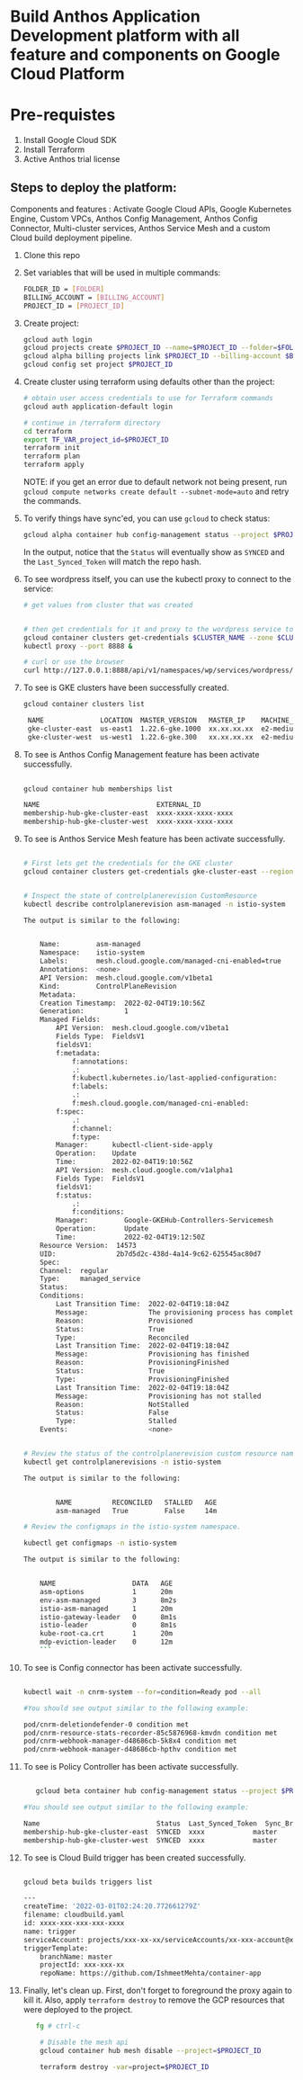 # Build Anthos Application Development platform with all feature and components on Google Cloud Platform

# Pre-requistes

1. Install Google Cloud SDK
2. Install Terraform
3. Active Anthos trial license

## Steps to deploy the platform:

Components and features : Activate Google Cloud APIs, Google Kubernetes Engine, Custom VPCs, Anthos Config Management, Anthos Config Connector, Multi-cluster services, Anthos Service Mesh and a custom Cloud build deployment pipeline.

1. Clone this repo
1. Set variables that will be used in multiple commands:

    ```bash
    FOLDER_ID = [FOLDER]
    BILLING_ACCOUNT = [BILLING_ACCOUNT]
    PROJECT_ID = [PROJECT_ID]
    ```

1. Create project:

    ```bash
    gcloud auth login
    gcloud projects create $PROJECT_ID --name=$PROJECT_ID --folder=$FOLDER_ID
    gcloud alpha billing projects link $PROJECT_ID --billing-account $BILLING_ACCOUNT
    gcloud config set project $PROJECT_ID
    ```

1. Create cluster using terraform using defaults other than the project:

    ```bash
    # obtain user access credentials to use for Terraform commands
    gcloud auth application-default login

    # continue in /terraform directory
    cd terraform
    export TF_VAR_project_id=$PROJECT_ID
    terraform init
    terraform plan
    terraform apply
    ```
   NOTE: if you get an error due to default network not being present, run `gcloud compute networks create default --subnet-mode=auto` and retry the commands.

1. To verify things have sync'ed, you can use `gcloud` to check status:

    ```bash
    gcloud alpha container hub config-management status --project $PROJECT_ID
    ```

    In the output, notice that the `Status` will eventually show as `SYNCED` and the `Last_Synced_Token` will match the repo hash.

1. To see wordpress itself, you can use the kubectl proxy to connect to the service:

    ```bash
    # get values from cluster that was created


    # then get credentials for it and proxy to the wordpress service to see it running
    gcloud container clusters get-credentials $CLUSTER_NAME --zone $CLUSTER_ZONE --project $PROJECT_ID
    kubectl proxy --port 8888 &

    # curl or use the browser
    curl http://127.0.0.1:8888/api/v1/namespaces/wp/services/wordpress/proxy/wp-admin/install.php

    ```

1. To see is GKE clusters have been successfully created.


    ```bash   
    gcloud container clusters list

     NAME              LOCATION  MASTER_VERSION   MASTER_IP    MACHINE_TYPE  NODE_VERSION     NUM_NODES  STATUS
     gke-cluster-east  us-east1  1.22.6-gke.1000  xx.xx.xx.xx  e2-medium     1.22.6-gke.1000  6          RECONCILING
     gke-cluster-west  us-west1  1.22.6-gke.300   xx.xx.xx.xx  e2-medium     1.22.6-gke.300   6          RECONCILING

    ```

1. To see is Anthos Config Management feature has been activate successfully.


    ```bash
       
    gcloud container hub memberships list

    NAME                             EXTERNAL_ID
    membership-hub-gke-cluster-east  xxxx-xxxx-xxxx-xxxx
    membership-hub-gke-cluster-west  xxxx-xxxx-xxxx-xxxx

    ```

1. To see is Anthos Service Mesh feature has been activate successfully.

    ```bash

    # First lets get the credentials for the GKE cluster 
    gcloud container clusters get-credentials gke-cluster-east --region "us-east1" --project $PROJECT_ID


    # Inspect the state of controlplanerevision CustomResource
    kubectl describe controlplanerevision asm-managed -n istio-system
    
    The output is similar to the following:


        Name:         asm-managed
        Namespace:    istio-system
        Labels:       mesh.cloud.google.com/managed-cni-enabled=true
        Annotations:  <none>
        API Version:  mesh.cloud.google.com/v1beta1
        Kind:         ControlPlaneRevision
        Metadata:
        Creation Timestamp:  2022-02-04T19:10:56Z
        Generation:          1
        Managed Fields:
            API Version:  mesh.cloud.google.com/v1beta1
            Fields Type:  FieldsV1
            fieldsV1:
            f:metadata:
                f:annotations:
                .:
                f:kubectl.kubernetes.io/last-applied-configuration:
                f:labels:
                .:
                f:mesh.cloud.google.com/managed-cni-enabled:
            f:spec:
                .:
                f:channel:
                f:type:
            Manager:      kubectl-client-side-apply
            Operation:    Update
            Time:         2022-02-04T19:10:56Z
            API Version:  mesh.cloud.google.com/v1alpha1
            Fields Type:  FieldsV1
            fieldsV1:
            f:status:
                .:
                f:conditions:
            Manager:         Google-GKEHub-Controllers-Servicemesh
            Operation:       Update
            Time:            2022-02-04T19:12:50Z
        Resource Version:  14573
        UID:               2b7d5d2c-438d-4a14-9c62-625545ac80d7
        Spec:
        Channel:  regular
        Type:     managed_service
        Status:
        Conditions:
            Last Transition Time:  2022-02-04T19:18:04Z
            Message:               The provisioning process has completed successfully
            Reason:                Provisioned
            Status:                True
            Type:                  Reconciled
            Last Transition Time:  2022-02-04T19:18:04Z
            Message:               Provisioning has finished
            Reason:                ProvisioningFinished
            Status:                True
            Type:                  ProvisioningFinished
            Last Transition Time:  2022-02-04T19:18:04Z
            Message:               Provisioning has not stalled
            Reason:                NotStalled
            Status:                False
            Type:                  Stalled
        Events:                    <none>

    
    # Review the status of the controlplanerevision custom resource named asm-managed, the RECONCILED field should be set to True.
    kubectl get controlplanerevisions -n istio-system

    The output is similar to the following:


            NAME          RECONCILED   STALLED   AGE
            asm-managed   True         False     14m

    # Review the configmaps in the istio-system namespace.

    kubectl get configmaps -n istio-system

    The output is similar to the following:


        NAME                   DATA   AGE
        asm-options            1      20m
        env-asm-managed        3      8m2s
        istio-asm-managed      1      20m
        istio-gateway-leader   0      8m1s
        istio-leader           0      8m1s
        kube-root-ca.crt       1      20m
        mdp-eviction-leader    0      12m
        ```

1. To see is Config connector has been activate successfully.

    ```bash

    kubectl wait -n cnrm-system --for=condition=Ready pod --all

    #You should see output similar to the following example:

    pod/cnrm-deletiondefender-0 condition met
    pod/cnrm-resource-stats-recorder-85c5876968-kmvdn condition met
    pod/cnrm-webhook-manager-d48686cb-5k8x4 condition met
    pod/cnrm-webhook-manager-d48686cb-hpthv condition met

    ```

1. To see is Policy Controller has been activate successfully.

    ```bash

       gcloud beta container hub config-management status --project $PROJECT_ID

    #You should see output similar to the following example:

    Name                             Status  Last_Synced_Token  Sync_Branch  Last_Synced_Time      Policy_Controller  
    membership-hub-gke-cluster-east  SYNCED  xxxx            master       2022-03-01T02:47:16Z  INSTALLED          
    membership-hub-gke-cluster-west  SYNCED  xxxx            master       2022-03-01T02:47:10Z  INSTALLED         
    
    ```

1. To see is Cloud  Build trigger has been created successfully.

    ```bash

    gcloud beta builds triggers list

    ---
    createTime: '2022-03-01T02:24:20.772661279Z'
    filename: cloudbuild.yaml
    id: xxxx-xxx-xxx-xxx-xxxx
    name: trigger
    serviceAccount: projects/xxx-xx-xx/serviceAccounts/xx-xxx-account@xxx-xx-xx.iam.gserviceaccount.com
    triggerTemplate:
        branchName: master
        projectId: xxx-xxx-xx
        repoName: https://github.com/IshmeetMehta/container-app

    ```

1. Finally, let's clean up. First, don't forget to foreground the proxy again to kill it. Also, apply `terraform destroy` to remove the GCP resources that were deployed to the project.

    ```bash
       fg # ctrl-c

        # Disable the mesh api 
        gcloud container hub mesh disable --project=$PROJECT_ID

        terraform destroy -var=project=$PROJECT_ID
    ```
